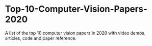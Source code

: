 # Top-10-Computer-Vision-Papers-2020
A list of the top 10 computer vision papers in 2020 with video demos, articles, code and paper reference.
